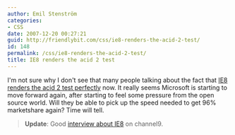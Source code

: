 ```yaml
---
author: Emil Stenström
categories:
- CSS
date: 2007-12-20 00:27:21
guid: http://friendlybit.com/css/ie8-renders-the-acid-2-test/
id: 148
permalink: /css/ie8-renders-the-acid-2-test/
title: IE8 renders the acid 2 test
---
```


I'm not sure why I don't see that many people talking about the fact that [IE8 renders the acid 2 test perfectly](http://blogs.msdn.com/ie/archive/2007/12/19/internet-explorer-8-and-acid2-a-milestone.aspx) now. It really seems Microsoft is starting to move forward again, after starting to feel some pressure from the open source world. Will they be able to pick up the speed needed to get 96% marketshare again? Time will tell.

> **Update**: Good [interview about IE8](http://channel9.msdn.com/showpost.aspx?postid=367207) on channel9.
